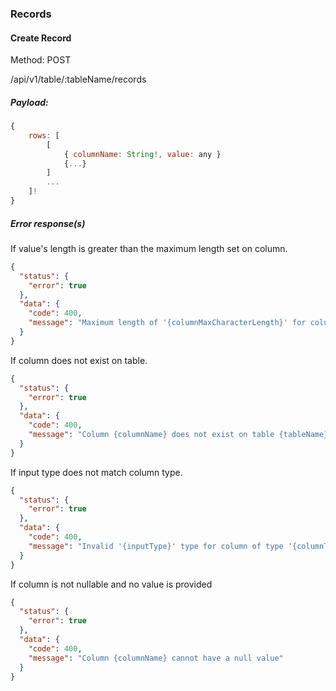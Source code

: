 ### Records

#### Create Record

Method: POST

/api/v1/table/:tableName/records

##### Payload:

```js
{
    rows: [
        [
            { columnName: String!, value: any }
            {...}
        ]
        ...
    ]!
}
```

##### Error response(s)

If value's length is greater than the maximum length set on column.
```json
{
  "status": {
    "error": true
  },
  "data": {
    "code": 400,
    "message": "Maximum length of '{columnMaxCharacterLength}' for column {columnName}"
  }
}
```

If column does not exist on table.
```json
{
  "status": {
    "error": true
  },
  "data": {
    "code": 400,
    "message": "Column {columnName} does not exist on table {tableName}"
  }
}
```

If input type does not match column type.
```json
{
  "status": {
    "error": true
  },
  "data": {
    "code": 400,
    "message": "Invalid '{inputType}' type for column of type '{columnType}'"
  }
}
```

If column is not nullable and no value is provided
```json
{
  "status": {
    "error": true
  },
  "data": {
    "code": 400,
    "message": "Column {columnName} cannot have a null value"
  }
}
```